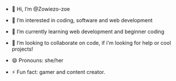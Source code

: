 - 👋 Hi, I’m @Zowiezo-zoe
- 👀 I’m interested in coding, software and web development
- 🌱 I’m currently learning web development and beginner coding
- 💞️ I’m looking to collaborate on code, if i'm looking for help or cool projects!

- 😄 Pronouns: she/her
- ⚡ Fun fact: gamer and content creator. 

<!---
Zowiezo-zoe/Zowiezo-zoe is a ✨ special ✨ repository because its `README.md` (this file) appears on your GitHub profile.
You can click the Preview link to take a look at your changes.
--->
